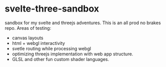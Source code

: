 # svelte-three-sandbox
sandbox for my svelte and threejs adventures. This is an all prod no brakes repo.
Areas of testing: 
- canvas layouts
- html + webgl interactivity
- svetle routing while processing webgl
- optimizing threejs implementation with web app structure. 
- GLSL and other fun custom shader languages.
